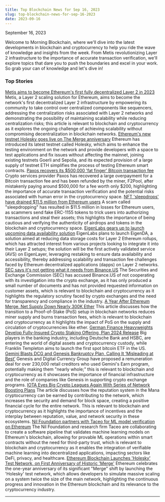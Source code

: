 ```yaml
---
title: Top Blockchain News for Sep 16, 2023
slug: top-blockchain-news-for-sep-16-2023
date: 2023-09-16
---
```


September 16, 2023

Welcome to Morning Blockchain, where we'll dive into the latest developments in blockchain and cryptocurrency to help you ride the wave of knowledge and insights from the week. From Metis revolutionizing Layer 2 infrastructure to the importance of accurate transaction verification, we'll explore topics that dare you to push the boundaries and excel in your work. So grab your can of knowledge and let's dive in!

### Top Stories
[Metis aims to become Ethereum's first fully decentralized Layer 2 in 2023](https://www.theblock.co/post/251235/metis-first-ethereum-decentralized-layer-2-2023?utm_source=rss&utm_medium=rss/)
Metis, a Layer 2 scaling solution for Ethereum, aims to become the network's first decentralized Layer 2 infrastructure by empowering its community to take control over centralized components like sequencers, addressing the centralization risks associated with Layer 2 networks and demonstrating the possibility of maintaining scalability while reducing centralization risks; this article is relevant to blockchain and cryptocurrency as it explores the ongoing challenge of achieving scalability without compromising decentralization in blockchain networks.
[Ethereum's new testnet Holesky goes live on The Merge anniversary](https://www.theblock.co/post/251229/ethereums-new-testnet-holesky-goes-live-on-the-merge-anniversary?utm_source=rss&utm_medium=rss/)
Ethereum has introduced its latest testnet called Holesky, which aims to enhance the testing environment on the network and provide developers with a space to test applications and fix issues without affecting the mainnet, joining existing testnets Goerli and Sepolia, and its expected provision of a large supply of testnet ETH simplifies the process of testing Ethereum smart contracts.
[Paxos recovers its $500,000 'fat finger' Bitcoin transaction fee](https://www.theblock.co/post/251255/paxos-recovers-its-500000-fat-finger-bitcoin-transaction-fee?utm_source=rss&utm_medium=rss/)
Crypto services provider Paxos has recovered a large overpayment for a Bitcoin transaction fee and has been refunded by the miner, F2Pool, after mistakenly paying around $500,000 for a fee worth only $200, highlighting the importance of accurate transaction verification and the potential risks associated with human error in the cryptocurrency space.
[NFT 'sleepdrops' have drained $11.5 million from Ethereum users](https://www.theblock.co/post/251218/nft-sleepdrops-have-drained-11-5-million-from-ethereum-users?utm_source=rss&utm_medium=rss/)
A scam called "sleepdropping" has resulted in $11.5 million in losses for Ethereum users, as scammers send fake ERC-1155 tokens to trick users into authorizing transactions and steal their assets; this highlights the importance of being cautious and verifying the authenticity of airdrops and tokens in the blockchain and cryptocurrency space.
[EigenLabs gears up to launch upcoming data availability solution](https://www.theblock.co/post/250483/eigenlabs-gears-up-to-launch-upcoming-data-availability-solution?utm_source=rss&utm_medium=rss/)
EigenLabs plans to launch EigenDA, a solution aimed at reducing data storage costs for Layer 2 Ethereum rollups, which has attracted interest from various projects looking to integrate it into their Layer 2 setups; the solution will be the first actively validated service (AVS) on EigenLayer, leveraging restaking to ensure data availability and accessibility, thereby addressing scalability and transaction fee challenges faced by Ethereum decentralized applications (dapps) on Layer 2 networks.
[SEC says it's not getting what it needs from Binance.US](https://www.theblock.co/post/251323/sec-says-its-not-getting-what-it-needs-from-binance-us?utm_source=rss&utm_medium=rss/)
The Securities and Exchange Commission (SEC) has accused Binance.US of not cooperating with its investigation into the crypto exchange, as it has only produced a small number of documents and has not provided requested information on customer assets, which is relevant to blockchain and cryptocurrency as it highlights the regulatory scrutiny faced by crypto exchanges and the need for transparency and compliance in the industry.
[A Year After Ethereum Merge, Net Supply Down Nearly 300K Ether](https://www.coindesk.com/markets/2023/09/15/a-year-after-ethereum-merge-net-supply-down-nearly-300k-ether/?utm_medium=referral&utm_source=rss&utm_campaign=headlines/)
This article discusses how the transition to a Proof-of-Stake (PoS) setup in blockchain networks reduces miner supply and burns transaction fees, which is relevant to blockchain and cryptocurrency as it highlights the impact of PoS on the supply and circulation of cryptocurrencies like ether.
[German Finance Heavyweights Develop Fully-Insured Crypto Staking Offering, Plan 2024 Release](https://www.coindesk.com/business/2023/09/15/german-finance-heavyweights-develop-fully-insured-crypto-staking-offering-plan-2024-release/?utm_medium=referral&utm_source=rss&utm_campaign=headlines/)
Big players in the banking industry, including Deutsche Bank and HSBC, are entering the world of digital assets and cryptocurrency custody, while Franklin Templeton aims to launch the first spot bitcoin ETF in the US.
[Gemini Blasts DCG and Genesis Bankruptcy Plan, Calling It ‘Misleading at Best’](https://www.coindesk.com/policy/2023/09/15/gemini-blasts-dcg-and-genesis-bankruptcy-plan-calling-it-misleading-at-best/?utm_medium=referral&utm_source=rss&utm_campaign=headlines/)
Genesis and Digital Currency Group have proposed a remuneration deal for over 230,000 retail creditors who used Gemini's Earn program, potentially making them "nearly whole;" this is relevant to blockchain and cryptocurrency as it showcases the importance of financial infrastructure and the role of companies like Genesis in supporting crypto exchange programs.
[IOTA Eyes Big Crypto Leagues Again With Series of Network Boosting Plans](https://www.coindesk.com/tech/2023/09/15/iota-eyes-big-crypto-leagues-again-with-series-of-network-boosting-plans/?utm_medium=referral&utm_source=rss&utm_campaign=headlines/)
The article discusses how the reputation system in the Mana cryptocurrency can be earned by contributing to the network, which increases the security and demand for block space, creating a positive financial cycle for the entire network. This is relevant to blockchain and cryptocurrency as it highlights the importance of incentives and the interplay between reputation, value, and network security in these ecosystems.
[Nil Foundation partners with Taceo for ML model verification on Ethereum](https://www.theblock.co/post/251178/nil-foundation-taceo-ethereum?utm_source=rss&utm_medium=rss/)
The Nil Foundation and research firm Taceo are collaborating to create a software pipeline that validates machine learning models on Ethereum's blockchain, allowing for provable ML operations within smart contracts without the need for third-party trust, which is relevant to blockchain and cryptocurrency as it enables the integration of verifiable machine learning into decentralized applications, impacting sectors like DeFi, privacy, and healthcare.
[Ethereum Blockchain Launches 'Holesky' Test Network, on First Anniversary of Historic 'Merge'](https://www.coindesk.com/tech/2023/09/15/ethereum-blockchain-launches-holesky-test-network-on-first-anniversary-of-historic-merge/?utm_medium=referral&utm_source=rss&utm_campaign=headlines/)
Ethereum celebrates the one-year anniversary of its significant "Merge" shift by launching the 'Holesky' test network, which allows developers to simulate massive scaling on a system twice the size of the main network, highlighting the continuous progress and innovation in the Ethereum blockchain and its relevance to the cryptocurrency industry.

---
